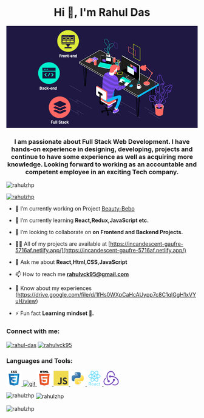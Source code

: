 <h1 align="center">Hi 👋, I'm Rahul Das</h1>
<img align="auto" src="https://github.com/Codex-Swapnil1/PortFolio/raw/main/Full-Stack-Development-Featured-Image-LevelFive-Solutions.gif" alt="rahulzhp"/>
<h3 align="center">I am passionate about Full Stack Web Development. I have hands-on experience in designing, developing, projects and continue to have some experience as well as acquiring more knowledge. Looking forward to working as an accountable and competent employee in an exciting Tech company.</h3>

<p align="left"> <img src="https://komarev.com/ghpvc/?username=rahulzhp&label=Profile%20views&color=0e75b6&style=flat" alt="rahulzhp" /> </p>

<p align="left"> <a href="https://github.com/ryo-ma/github-profile-trophy"><img src="https://github-profile-trophy.vercel.app/?username=rahulzhp" alt="rahulzhp" /></a> </p>

- 🔭 I’m currently working on Project [Beauty-Bebo](https://incandescent-gaufre-5716af.netlify.app/)

- 🌱 I’m currently learning **React,Redux,JavaScript etc.**

- 👯 I’m looking to collaborate on **on Frontend and Backend Projects.**

- 👨‍💻 All of my projects are available at [https://incandescent-gaufre-5716af.netlify.app/](https://incandescent-gaufre-5716af.netlify.app/)

- 💬 Ask me about **React,Html,CSS,JavaScript**

- 📫 How to reach me **rahulvck95@gmail.com**

- 📄 Know about my experiences (https://drive.google.com/file/d/1fHs0WXpCaHcAUypp7c8C1qIGgH1xVYuH/view)

- ⚡ Fun fact **Learning mindset 🧠.**

<h3 align="left">Connect with me:</h3>
<p align="left">
<a href="https://linkedin.com/in/rahul-das" target="blank"><img align="center" src="https://raw.githubusercontent.com/rahuldkjain/github-profile-readme-generator/master/src/images/icons/Social/linked-in-alt.svg" alt="rahul-das" height="30" width="40" /></a>
<a href="https://codesandbox.com/rahulvck95" target="blank"><img align="center" src="https://raw.githubusercontent.com/rahuldkjain/github-profile-readme-generator/master/src/images/icons/Social/codesandbox.svg" alt="rahulvck95" height="30" width="40" /></a>
</p>

<h3 align="left">Languages and Tools:</h3>
<p align="left"> <a href="https://www.w3schools.com/css/" target="_blank" rel="noreferrer"> <img src="https://raw.githubusercontent.com/devicons/devicon/master/icons/css3/css3-original-wordmark.svg" alt="css3" width="40" height="40"/> </a> <a href="https://git-scm.com/" target="_blank" rel="noreferrer"> <img src="https://www.vectorlogo.zone/logos/git-scm/git-scm-icon.svg" alt="git" width="40" height="40"/> </a> <a href="https://www.w3.org/html/" target="_blank" rel="noreferrer"> <img src="https://raw.githubusercontent.com/devicons/devicon/master/icons/html5/html5-original-wordmark.svg" alt="html5" width="40" height="40"/> </a> <a href="https://developer.mozilla.org/en-US/docs/Web/JavaScript" target="_blank" rel="noreferrer"> <img src="https://raw.githubusercontent.com/devicons/devicon/master/icons/javascript/javascript-original.svg" alt="javascript" width="40" height="40"/> </a> <a href="https://www.python.org" target="_blank" rel="noreferrer"> <img src="https://raw.githubusercontent.com/devicons/devicon/master/icons/python/python-original.svg" alt="python" width="40" height="40"/> </a> <a href="https://reactjs.org/" target="_blank" rel="noreferrer"> <img src="https://raw.githubusercontent.com/devicons/devicon/master/icons/react/react-original-wordmark.svg" alt="react" width="40" height="40"/> </a> <a href="https://redux.js.org" target="_blank" rel="noreferrer"> <img src="https://raw.githubusercontent.com/devicons/devicon/master/icons/redux/redux-original.svg" alt="redux" width="40" height="40"/> </a> </p>

<p><img align="left" src="https://github-readme-stats.vercel.app/api/top-langs?username=rahulzhp&show_icons=true&locale=en&layout=compact" alt="rahulzhp" /></p>

<p>&nbsp;<img align="center" src="https://github-readme-stats.vercel.app/api?username=rahulzhp&show_icons=true&locale=en" alt="rahulzhp" /></p>

<p><img align="center" src="https://github-readme-streak-stats.herokuapp.com/?user=rahulzhp&" alt="rahulzhp" /></p>
